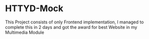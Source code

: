 # HTTYD-Mock

This Project consists of only Frontend implementation, I managed to complete this in 2 days and got the award for best Website in my Multimedia Module
